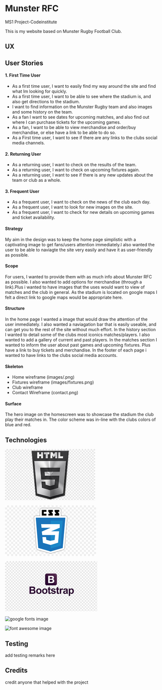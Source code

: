 # **Munster RFC**

MS1 Project-Codeinstitute

This is my website based on Munster Rugby Football Club.

## **UX**

## User Stories

#### 1. First Time User

- As a first time user, I want to easily find my way around the site and find what Im looking for quickly.
- As a first time user, I want to be able to see where the stadium is, and also get directions to the stadium.
- I want to find information on the Munster Rugby team and also images and some history on the team.
- As a fan I want to see dates for upcoming matches, and also find out where I can purchase tickets for the upcoming games.
- As a fan, I want to be able to view merchandise and order/buy merchandise, or else have a link to be able to do so.
- As a First time user, I want to see if there are any links to the clubs social media channels.


#### 2. Returning User

- As a returning user, I want to check on the results of the team.
- As a returning user, I want to check on upcoming fixtures again.
- As a returning user, I want to see if there is any new updates about the team or club as a whole.


#### 3. Frequent User

- As a frequent user, I want to check on the news of the club each day.
- As a frequent user, I want to look for new images on the site.
- As a frequent user, I want to check for new details on upcoming games and ticket availability.

#### Strategy

My aim in the design was to keep the home page simplistic with a captivating image to get fans/users attention
immediately.I also wanted the user to be able to naviagte the site very easily and have it as user-friendly as possible.

#### Scope

For users, I wanted to provide them with as much info about Munster RFC as possible.
I also wanted to add options for merchandise (through a link).Plus i wanted to have images that the uses would
want to view of matches and the club in general. As the stadium is located on google maps I felt a direct link to google
maps would be appropriate here.

#### Structure

In the home page I wanted a image that would draw the attention of the user immediately. I also wanted a naviagation bar that is easily useable,
and can get you to the rest of the site without much effort.
In the history section I wanted to detail some of the clubs most iconics matches/players.
I also wanted to add a gallery of current and past players.
In the matches section I wanted to inform the user about past games and upcoming fixtures.
Plus have a link to buy tickets and merchandise. 
In the footer of each page i wanted to have links to the clubs social media accounts.

#### Skeleton

- Home wireframe (images/.png)
- Fixtures wireframe (images/fixtures.png)
- Club wireframe 
- Contact Wireframe (contact.png)

#### Surface

The hero image on the homescreen was to showcase the stadium
the club play their matches in. The color scheme was in-line 
with the clubs colors of blue and red.

## **Technologies**

 ![html image](assets/images//html.jpg?raw=true=250x250 "HTML")

 ![css image](assets/images//css.png?raw=true=250x250 "CSS")

 ![bootstrap image](assets/images//bootstrap.png?raw=true=250x250 "BOOTSTRAP")

 ![google fonts image](assets/images//google-fonts.png?raw=true=250x250 "GOOGLE FONTS")

 ![font awesome image](assets/images//fontawesome.png?raw=true=250x250 "FONT AWESOME")

## **Testing**

add testing remarks here

## **Credits**

credit anyone that helped with the project






